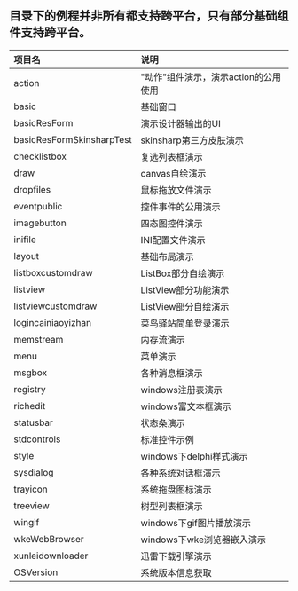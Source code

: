 ## 目录下的例程并非所有都支持跨平台，只有部分基础组件支持跨平台。 


| 项目名 | 说明 |
| :------ | :------ |  
| action | "动作"组件演示，演示action的公用使用 |
| basic | 基础窗口 |
| basicResForm | 演示设计器输出的UI |
| basicResFormSkinsharpTest | skinsharp第三方皮肤演示 |
| checklistbox | 复选列表框演示 |
| draw | canvas自绘演示 |
| dropfiles | 鼠标拖放文件演示  |
| eventpublic | 控件事件的公用演示  |
| imagebutton | 四态图控件演示  |
| inifile | INI配置文件演示  |
| layout | 基础布局演示  |
| listboxcustomdraw | ListBox部分自绘演示  |
| listview | ListView部分功能演示  |
| listviewcustomdraw |  ListView部分自绘演示  |
| logincainiaoyizhan | 菜鸟驿站简单登录演示  |
| memstream | 内存流演示  |
| menu | 菜单演示  |
| msgbox | 各种消息框演示  |
| registry | windows注册表演示  |
| richedit | windows富文本框演示  |
| statusbar | 状态条演示  |
| stdcontrols | 标准控件示例  |
| style | windows下delphi样式演示  |
| sysdialog | 各种系统对话框演示  |
| trayicon | 系统拖盘图标演示  |
| treeview |  树型列表框演示  |
| wingif | windows下gif图片播放演示  |
| wkeWebBrowser | windows下wke浏览器嵌入演示  |
| xunleidownloader | 迅雷下载引擎演示    |
| OSVersion | 系统版本信息获取    |
